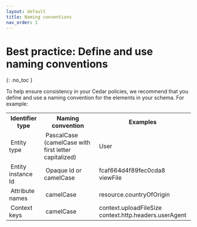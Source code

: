 ```yaml
---
layout: default
title: Naming conventions
nav_order: 1
---
```


# Best practice: Define and use naming conventions

{: .no_toc }

To help ensure consistency in your Cedar policies, we recommend that you define and use a naming convention for the elements in your schema. For example:

<table>
    <tr>
        <th>Identifier type</th>
        <th>Naming convention</th>
        <th>Examples</th>
    </tr>
    <tr>
        <td>&nbsp;Entity type&nbsp;</td>
        <td>&nbsp;PascalCase (camelCase with first letter capitalized)&nbsp;</td>
        <td>&nbsp;User&nbsp;</td>
    </tr>
    <tr>
        <td>&nbsp;Entity instance Id&nbsp;</td>
        <td>&nbsp;Opaque Id or camelCase&nbsp;</td>
        <td>&nbsp;fcaf664d4f89fec0cda8&nbsp;<br/>&nbsp;viewFile</td>
    </tr>
    <tr>
        <td>&nbsp;Attribute names&nbsp;</td>
        <td>&nbsp;camelCase&nbsp;</td>
        <td>&nbsp;resource.countryOfOrigin&nbsp;</td>
    </tr>
    <tr>
        <td>&nbsp;Context keys&nbsp;</td>
        <td>&nbsp;camelCase&nbsp;</td>
        <td>&nbsp;context.uploadFileSize&nbsp;<br/>&nbsp;context.http.headers.userAgent&nbsp;</td>
    </tr>
</table>
